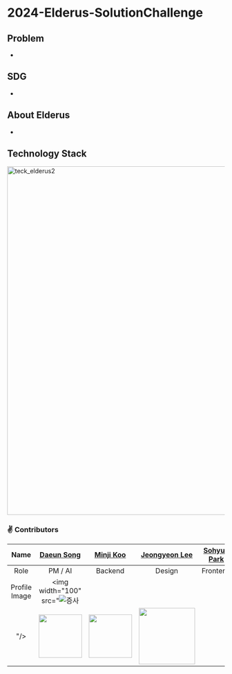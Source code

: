 # 2024-Elderus-SolutionChallenge

## Problem

-

## SDG

-

## About Elderus

-

## Technology Stack
<img width="805" alt="teck_elderus2" src="https://github.com/GDSC-SWU/2024-Elderus-SolutionChallenge/assets/81478444/ea528d5b-323e-4982-9707-1edd41e82523">




### ✌️ Contributors

|Name|[Daeun Song](https://github.com/daeun6)|[Minji Koo]()|[Jeongyeon Lee]()|[Sohyun Park]()|
|:---:|:---:|:---:|:---:|:---:|
|Role|PM / AI| Backend | Design | Frontend |
|Profile Image|<img width="100" src="![증사](https://github.com/GDSC-SWU/2024-Elderus-SolutionChallenge/assets/81478444/8439db9a-63e6-43fe-8d7a-008eee9035b5)
"/>|<img width="100" src=""/>|<img width="100" src=""/>|<img width="130" src=""/>|
